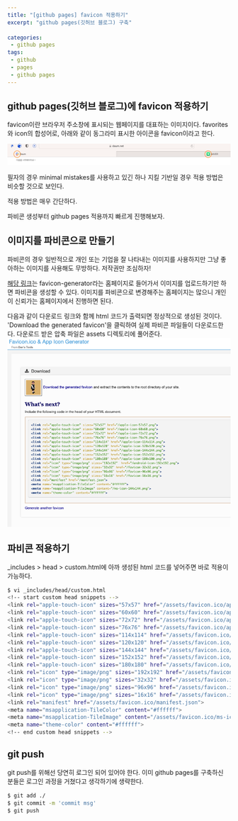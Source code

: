 ```yaml
---
title: "[github pages] favicon 적용하기"
excerpt: "github pages(깃허브 블로그) 구축"

categories:
 - github pages
tags:
 - github
 - pages
 - github pages
---
```


## github pages(깃허브 블로그)에 favicon 적용하기
favicon이란 브라우저 주소창에 표시되는 웹페이지를 대표하는 이미지이다. favorites와 icon의 합성어로, 아래와 같이 동그라미 표시한 아이콘을 favicon이라고 한다.

![favicon example](/assets/favicon_ex.png)

필자의 경우 minimal mistakes를 사용하고 있긴 하나 지킬 기반일 경우 적용 방법은 비슷할 것으로 보인다.

적용 방법은 매우 간단하다.

파비콘 생성부터 github pages 적용까지 빠르게 진행해보자.

## 이미지를 파비콘으로 만들기
파비콘의 경우 일반적으로 개인 또는 기업을 잘 나타내는 이미지를 사용하지만 그냥 좋아하는 이미지를 사용해도 무방하다. 저작권만 조심하자!

[해당 링크](https://www.favicon-generator.org)는 favicon-generator라는 홈페이지로 들어가서 이미지를 업로드하기만 하면 파비콘을 생성할 수 있다. 이미지를 파비콘으로 변경해주는 홈페이지는 많으니 개인이 신뢰가는 홈페이지에서 진행하면 된다.

다음과 같이 다운로드 링크와 함께 html 코드가 출력되면 정상적으로 생성된 것이다. 'Download the generated favicon'을 클릭하여 실제 파비콘 파일들이 다운로드한다. 다운로드 받은 압축 파일은 assets 디렉토리에 풀어준다.<br>
![favicon create](/assets/favicon_create.png)

## 파비콘 적용하기
_includes > head > custom.html에 아까 생성된 html 코드를 넣어주면 바로 적용이 가능하다.

```bash
$ vi _includes/head/custom.html
<!-- start custom head snippets -->
<link rel="apple-touch-icon" sizes="57x57" href="/assets/favicon.ico/apple-icon-57x57.png">
<link rel="apple-touch-icon" sizes="60x60" href="/assets/favicon.ico/apple-icon-60x60.png">
<link rel="apple-touch-icon" sizes="72x72" href="/assets/favicon.ico/apple-icon-72x72.png">
<link rel="apple-touch-icon" sizes="76x76" href="/assets/favicon.ico/apple-icon-76x76.png">
<link rel="apple-touch-icon" sizes="114x114" href="/assets/favicon.ico/apple-icon-114x114.png">
<link rel="apple-touch-icon" sizes="120x120" href="/assets/favicon.ico/apple-icon-120x120.png">
<link rel="apple-touch-icon" sizes="144x144" href="/assets/favicon.ico/apple-icon-144x144.png">
<link rel="apple-touch-icon" sizes="152x152" href="/assets/favicon.ico/apple-icon-152x152.png">
<link rel="apple-touch-icon" sizes="180x180" href="/assets/favicon.ico/apple-icon-180x180.png">
<link rel="icon" type="image/png" sizes="192x192" href="/assets/favicon.ico/android-icon-192x192.png?">
<link rel="icon" type="image/png" sizes="32x32" href="/assets/favicon.ico/favicon-32x32.png?">
<link rel="icon" type="image/png" sizes="96x96" href="/assets/favicon.ico/favicon-96x96.png?">
<link rel="icon" type="image/png" sizes="16x16" href="/assets/favicon.ico/favicon-16x16.png?">
<link rel="manifest" href="/assets/favicon.ico/manifest.json">
<meta name="msapplication-TileColor" content="#ffffff">
<meta name="msapplication-TileImage" content="/assets/favicon.ico/ms-icon-144x144.png">
<meta name="theme-color" content="#ffffff">
<!-- end custom head snippets -->
```

## git push
git push를 위해선 당연히 로그인 되어 있어야 한다. 이미 github pages를 구축하신 분들은 로그인 과정을 거쳤다고 생각하기에 생략한다.

```bash
$ git add ./ 
$ git commit -m 'commit msg'
$ git push 
```